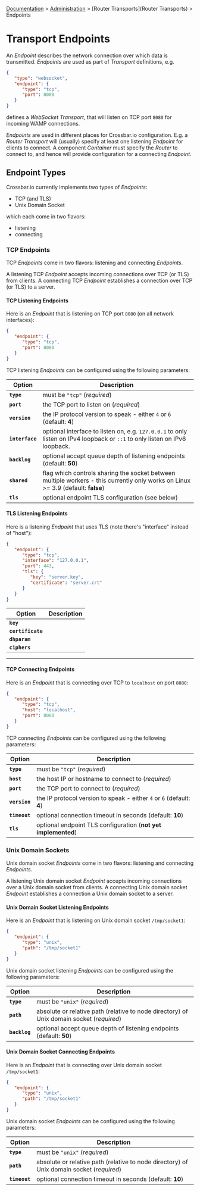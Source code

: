 [Documentation](.) > [Administration](Administration) > [Router Transports](Router Transports) > Endpoints

# Transport Endpoints

An *Endpoint* describes the network connection over which data is transmitted. *Endpoints* are used as part of *Transport* definitions, e.g.

```json
{
   "type": "websocket",
   "endpoint": {
      "type": "tcp",
      "port": 8080
   }
}
```

defines a *WebSocket Transport*, that will listen on TCP port `8080` for incoming WAMP connections.

*Endpoints* are used in different places for Crossbar.io configuration. E.g. a *Router* *Transport* will (usually) specify at least one listening *Endpoint* for clients to connect. A component *Container* must specify the *Router* to connect to, and hence will provide configuration for a connecting *Endpoint*.


## Endpoint Types

Crossbar.io currently implements two types of *Endpoints*:

* TCP (and TLS)
* Unix Domain Socket

which each come in two flavors:

* listening
* connecting


### TCP Endpoints

TCP *Endpoints* come in two flavors: listening and connecting *Endpoints*.

A listening TCP *Endpoint* accepts incoming connections over TCP (or TLS) from clients. A connecting TCP *Endpoint* establishes a connection over TCP (or TLS) to a server.

#### TCP Listening Endpoints

Here is an *Endpoint* that is listening on TCP port `8080` (on all network interfaces):

```json
{
   "endpoint": {
      "type": "tcp",
      "port": 8080
   }
}
```

TCP listening *Endpoints* can be configured using the following parameters:

Option | Description
-----|------
**`type`** | must be `"tcp"` (*required*)
**`port`** | the TCP port to listen on (*required*)
**`version`** | the IP protocol version to speak - either `4` or `6` (default: **4**)
**`interface`** | optional interface to listen on, e.g. `127.0.0.1` to only listen on IPv4 loopback or `::1` to only listen on IPv6 loopback.
**`backlog`** | optional accept queue depth of listening endpoints (default: **50**)
**`shared`** | flag which controls sharing the socket between multiple workers - this currently only works on Linux >= 3.9 (default: **false**)
**`tls`** | optional endpoint TLS configuration (see below)

#### TLS Listening Endpoints

Here is a listening *Endpoint* that uses TLS (note there's "interface" instead of "host"):

```json
{
   "endpoint": {
      "type": "tcp",
      "interface": "127.0.0.1",
      "port": 443,
      "tls": {
         "key": "server.key",
         "certificate": "server.crt"
      }
   }
}
```

Option | Description
---|---
**`key`** |
**`certificate`** |
**`dhparam`** |
**`ciphers`** |

---

#### TCP Connecting Endpoints

Here is an *Endpoint* that is connecting over TCP to `localhost` on port `8080`:

```json
{
   "endpoint": {
      "type": "tcp",
      "host": "localhost",
      "port": 8080
   }
}
```

TCP connecting *Endpoints* can be configured using the following parameters:

Option | Description
-----|------
**`type`** | must be `"tcp"` (*required*)
**`host`** | the host IP or hostname to connect to (*required*)
**`port`** | the TCP port to connect to (*required*)
**`version`** | the IP protocol version to speak - either `4` or `6` (default: **4**)
**`timeout`** | optional connection timeout in seconds (default: **10**)
**`tls`** | optional endpoint TLS configuration (**not yet implemented**)

### Unix Domain Sockets

Unix domain socket *Endpoints* come in two flavors: listening and connecting *Endpoints*.

A listening Unix domain socket *Endpoint* accepts incoming connections over a Unix domain socket from clients. A connecting Unix domain socket *Endpoint* establishes a connection a Unix domain socket to a server.

#### Unix Domain Socket Listening Endpoints

Here is an *Endpoint* that is listening on Unix domain socket `/tmp/socket1`:

```json
{
   "endpoint": {
      "type": "unix",
      "path": "/tmp/socket1"
   }
}
```

Unix domain socket listening *Endpoints* can be configured using the following parameters:

Option | Description
-----|------
**`type`** | must be `"unix"` (*required*)
**`path`** | absolute or relative path (relative to node directory) of Unix domain socket (*required*)
**`backlog`** | optional accept queue depth of listening endpoints (default: **50**)

#### Unix Domain Socket Connecting Endpoints

Here is an *Endpoint* that is connecting over Unix domain socket `/tmp/socket1`:

```json
{
   "endpoint": {
      "type": "unix",
      "path": "/tmp/socket1"
   }
}
```

Unix domain socket *Endpoints* can be configured using the following parameters:

Option | Description
-----|------
**`type`** | must be `"unix"` (*required*)
**`path`** | absolute or relative path (relative to node directory) of Unix domain socket (*required*)
**`timeout`** | optional connection timeout in seconds (default: **10**)

